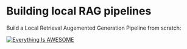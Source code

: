 # Building local RAG pipelines

Build a Local Retrieval Augemented Generation Pipeline from scratch: 

[![Everything Is AWESOME](https://i.ytimg.com/vi/qN_2fnOPY-M/sddefault.jpg)](https://www.youtube.com/watch?v=qN_2fnOPY-M&t=18797s)

